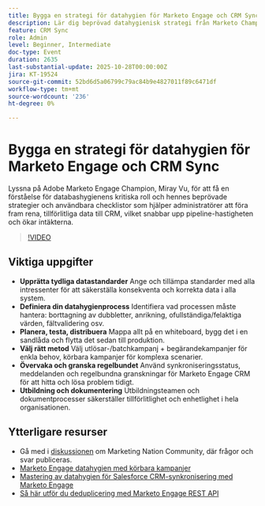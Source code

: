 ```yaml
---
title: Bygga en strategi för datahygien för Marketo Engage och CRM Sync
description: Lär dig beprövad datahygienisk strategi från Marketo Champion Miray Vu för att säkerställa rena CRM-data, snabba upp pipeline-hastigheten och få tillförlitliga intäkter.
feature: CRM Sync
role: Admin
level: Beginner, Intermediate
doc-type: Event
duration: 2635
last-substantial-update: 2025-10-28T00:00:00Z
jira: KT-19524
source-git-commit: 52bd6d5a06799c79ac84b9e4827011f89c6471df
workflow-type: tm+mt
source-wordcount: '236'
ht-degree: 0%

---
```



# Bygga en strategi för datahygien för Marketo Engage och CRM Sync

Lyssna på Adobe Marketo Engage Champion, Miray Vu, för att få en förståelse för databashygienens kritiska roll och hennes beprövade strategier och användbara checklistor som hjälper administratörer att föra fram rena, tillförlitliga data till CRM, vilket snabbar upp pipeline-hastigheten och ökar intäkterna.

>[!VIDEO](https://video.tv.adobe.com/v/3476321/?learn=on&enablevpops)

## Viktiga uppgifter

* **Upprätta tydliga datastandarder** Ange och tillämpa standarder med alla intressenter för att säkerställa konsekventa och korrekta data i alla system.
* **Definiera din datahygienprocess** Identifiera vad processen måste hantera: borttagning av dubbletter, anrikning, ofullständiga/felaktiga värden, fältvalidering osv.
* **Planera, testa, distribuera** Mappa allt på en whiteboard, bygg det i en sandlåda och flytta det sedan till produktion.
* **Välj rätt metod** Välj utlösar-/batchkampanj + begärandekampanjer för enkla behov, körbara kampanjer för komplexa scenarier.
* **Övervaka och granska regelbundet** Använd synkroniseringsstatus, meddelanden och regelbundna granskningar för Marketo Engage CRM för att hitta och lösa problem tidigt.
* **Utbildning och dokumentering** Utbildningsteamen och dokumentprocesser säkerställer tillförlitlighet och enhetlighet i hela organisationen.

## Ytterligare resurser

* Gå med i [diskussionen](https://nation.marketo.com/t5/product-blogs/learn-from-your-peers-webinar-building-a-data-hygiene-strategy/ba-p/358425) om Marketing Nation Community, där frågor och svar publiceras.
* [Marketo Engage datahygien med körbara kampanjer](https://business.adobe.com/summit/2025/sessions/marketo-engage-data-hygiene-strategies-s212.html)
* [Mastering av datahygien för Salesforce CRM-synkronisering med Marketo Engage](https://experienceleague.adobe.com/en/perspectives/mastering-data-hygiene-for-salesforce-crm-sync-with-marketo-engage)
* [Så här utför du deduplicering med Marketo Engage REST API](https://www.revenuepulse.com/blog/how-to-perform-deduplication-using-the-marketo-api/)